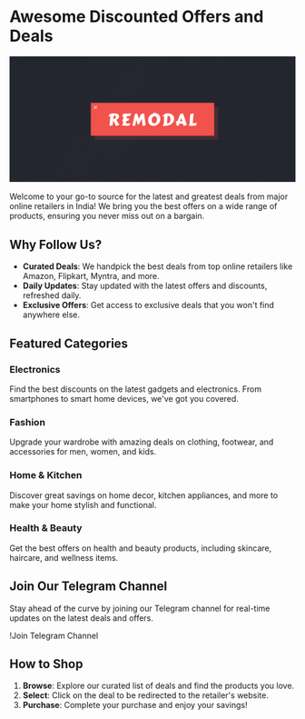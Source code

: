 # Awesome Discounted Offers and Deals
 
![logo](https://raw.githubusercontent.com/VodkaBears/vodkabears.github.com/master/remodal/remodal.png)
 
Welcome to your go-to source for the latest and greatest deals from major online retailers in India! We bring you the best offers on a wide range of products, ensuring you never miss out on a bargain.

## Why Follow Us?

- **Curated Deals**: We handpick the best deals from top online retailers like Amazon, Flipkart, Myntra, and more.
- **Daily Updates**: Stay updated with the latest offers and discounts, refreshed daily.
- **Exclusive Offers**: Get access to exclusive deals that you won't find anywhere else.

## Featured Categories

### Electronics
Find the best discounts on the latest gadgets and electronics. From smartphones to smart home devices, we've got you covered.

### Fashion
Upgrade your wardrobe with amazing deals on clothing, footwear, and accessories for men, women, and kids.

### Home & Kitchen
Discover great savings on home decor, kitchen appliances, and more to make your home stylish and functional.

### Health & Beauty
Get the best offers on health and beauty products, including skincare, haircare, and wellness items.

## Join Our Telegram Channel

Stay ahead of the curve by joining our Telegram channel for real-time updates on the latest deals and offers.

!Join Telegram Channel <!-- Add your Telegram channel link here -->

## How to Shop

1. **Browse**: Explore our curated list of deals and find the products you love.
2. **Select**: Click on the deal to be redirected to the retailer's website.
3. **Purchase**: Complete your purchase and enjoy your savings!
